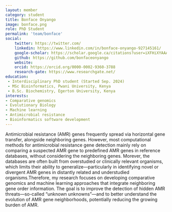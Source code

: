 ```yaml
---
layout: member
category: student
title: Bonface Onyango
image: bonface.png
role: PhD Student
permalink: 'team/bonface'
social:
    twitter: https://twitter.com/
    linkedin: https://www.linkedin.com/in/bonface-onyango-927145161/
    google-scholar: https://scholar.google.ca/citations?user=iXFHiXYAAAAJ&hl=en
    github: https://github.com/bonfaceonyango
    website:
    orcid: https://orcid.org/0000-0002-9360-3788
    research-gate: https://www.researchgate.net/
education:
 - Interdisciplinary PhD student (Started Sep. 2024)
 - MSc Bioinformatics, Pwani University, Kenya 
 - B.Sc. Biochemistry, Egerton University, Kenya
interests:
- Comparative genomics
- Evolutionary Biology
- Machine learning
- Antimicrobial resistance
- Bioinformatics software development
---
```

Antimicrobial resistance (AMR) genes frequently spread via horizontal gene transfer, alongside neighboring genes. However, most computational methods for antimicrobial resistance gene detection mainly rely on comparing a suspected AMR gene to predefined AMR genes in reference databases, without considering the neighboring genes. Morever, the databases are often built from overstudied or clinically relevant organisms, which limits their ability to generalize—particularly in identifying novel or divergent AMR genes in distantly related and understudied organisms.Therefore, my research focuses on developing comparative genomics and machine learning approaches that integrate neighboring gene order information. The goal is to improve the detection of hidden AMR threats—so-called “unknown unknowns”—and to better understand the evolution of AMR gene neighborhoods, potentially reducing the growing burden of AMR.